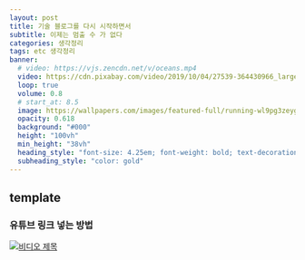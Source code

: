 ```yaml
---
layout: post 
title: 기술 블로그를 다시 시작하면서
subtitle: 이제는 멈출 수 가 없다
categories: 생각정리
tags: etc 생각정리 
banner:
  # video: https://vjs.zencdn.net/v/oceans.mp4
  video: https://cdn.pixabay.com/video/2019/10/04/27539-364430966_large.mp4
  loop: true
  volume: 0.8
  # start_at: 8.5
  image: https://wallpapers.com/images/featured-full/running-wl9pg3zeygysq0ps.jpg
  opacity: 0.618
  background: "#000"
  height: "100vh"
  min_height: "38vh"
  heading_style: "font-size: 4.25em; font-weight: bold; text-decoration: underline"
  subheading_style: "color: gold"
---
```


## template

### 유튜브 링크 넣는 방법
[![비디오 제목](https://img.youtube.com/vi/VIDEO_ID/0.jpg)](https://www.youtube.com/watch?v=VIDEO_ID)